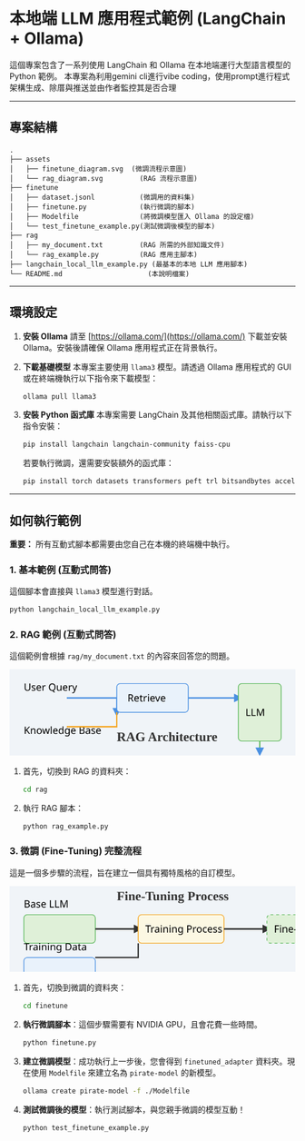 # 本地端 LLM 應用程式範例 (LangChain + Ollama)

這個專案包含了一系列使用 LangChain 和 Ollama 在本地端運行大型語言模型的 Python 範例。
本專案為利用gemini cli進行vibe coding，使用prompt進行程式架構生成、除厝與推送並由作者監控其是否合理

---

## 專案結構

```
.
├── assets
│   ├── finetune_diagram.svg  (微調流程示意圖)
│   └── rag_diagram.svg         (RAG 流程示意圖)
├── finetune
│   ├── dataset.jsonl           (微調用的資料集)
│   ├── finetune.py             (執行微調的腳本)
│   ├── Modelfile               (將微調模型匯入 Ollama 的設定檔)
│   └── test_finetune_example.py(測試微調後模型的腳本)
├── rag
│   ├── my_document.txt         (RAG 所需的外部知識文件)
│   └── rag_example.py          (RAG 應用主腳本)
├── langchain_local_llm_example.py (最基本的本地 LLM 應用腳本)
└── README.md                     (本說明檔案)
```

---

## 環境設定

1.  **安裝 Ollama**
    請至 [https://ollama.com/](https://ollama.com/) 下載並安裝 Ollama。安裝後請確保 Ollama 應用程式正在背景執行。

2.  **下載基礎模型**
    本專案主要使用 `llama3` 模型。請透過 Ollama 應用程式的 GUI 或在終端機執行以下指令來下載模型：
    ```bash
    ollama pull llama3
    ```

3.  **安裝 Python 函式庫**
    本專案需要 LangChain 及其他相關函式庫。請執行以下指令安裝：
    ```bash
    pip install langchain langchain-community faiss-cpu
    ```
    若要執行微調，還需要安裝額外的函式庫：
    ```bash
    pip install torch datasets transformers peft trl bitsandbytes accelerate
    ```

---

## 如何執行範例

**重要：** 所有互動式腳本都需要由您自己在本機的終端機中執行。

### 1. 基本範例 (互動式問答)

這個腳本會直接與 `llama3` 模型進行對話。

```bash
python langchain_local_llm_example.py
```

### 2. RAG 範例 (互動式問答)

這個範例會根據 `rag/my_document.txt` 的內容來回答您的問題。

![RAG Architecture](./assets/rag_diagram.svg)

1.  首先，切換到 RAG 的資料夾：
    ```bash
    cd rag
    ```
2.  執行 RAG 腳本：
    ```bash
    python rag_example.py
    ```

### 3. 微調 (Fine-Tuning) 完整流程

這是一個多步驟的流程，旨在建立一個具有獨特風格的自訂模型。

![Fine-Tuning Process](./assets/finetune_diagram.svg)

1.  首先，切換到微調的資料夾：
    ```bash
    cd finetune
    ```
2.  **執行微調腳本**：這個步驟需要有 NVIDIA GPU，且會花費一些時間。
    ```bash
    python finetune.py
    ```
3.  **建立微調模型**：成功執行上一步後，您會得到 `finetuned_adapter` 資料夾。現在使用 `Modelfile` 來建立名為 `pirate-model` 的新模型。
    ```bash
    ollama create pirate-model -f ./Modelfile
    ```
4.  **測試微調後的模型**：執行測試腳本，與您親手微調的模型互動！
    ```bash
    python test_finetune_example.py
    ```
